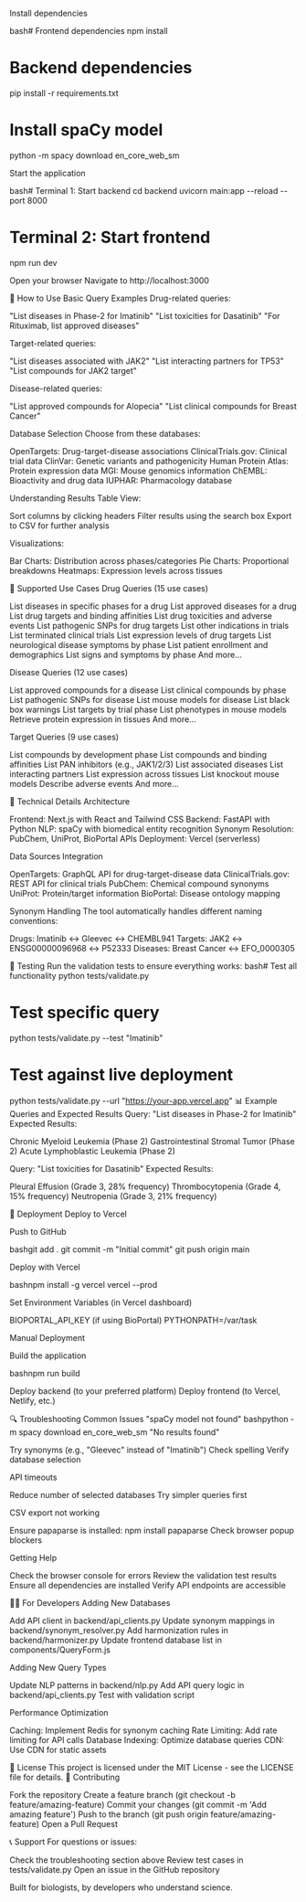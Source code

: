 Install dependencies

bash# Frontend dependencies
npm install

# Backend dependencies  
pip install -r requirements.txt

# Install spaCy model
python -m spacy download en_core_web_sm

Start the application

bash# Terminal 1: Start backend
cd backend
uvicorn main:app --reload --port 8000

# Terminal 2: Start frontend
npm run dev

Open your browser
Navigate to http://localhost:3000

📖 How to Use
Basic Query Examples
Drug-related queries:

"List diseases in Phase-2 for Imatinib"
"List toxicities for Dasatinib"
"For Rituximab, list approved diseases"

Target-related queries:

"List diseases associated with JAK2"
"List interacting partners for TP53"
"List compounds for JAK2 target"

Disease-related queries:

"List approved compounds for Alopecia"
"List clinical compounds for Breast Cancer"

Database Selection
Choose from these databases:

OpenTargets: Drug-target-disease associations
ClinicalTrials.gov: Clinical trial data
ClinVar: Genetic variants and pathogenicity
Human Protein Atlas: Protein expression data
MGI: Mouse genomics information
ChEMBL: Bioactivity and drug data
IUPHAR: Pharmacology database

Understanding Results
Table View:

Sort columns by clicking headers
Filter results using the search box
Export to CSV for further analysis

Visualizations:

Bar Charts: Distribution across phases/categories
Pie Charts: Proportional breakdowns
Heatmaps: Expression levels across tissues

🧬 Supported Use Cases
Drug Queries (15 use cases)

List diseases in specific phases for a drug
List approved diseases for a drug
List drug targets and binding affinities
List drug toxicities and adverse events
List pathogenic SNPs for drug targets
List other indications in trials
List terminated clinical trials
List expression levels of drug targets
List neurological disease symptoms by phase
List patient enrollment and demographics
List signs and symptoms by phase
And more...

Disease Queries (12 use cases)

List approved compounds for a disease
List clinical compounds by phase
List pathogenic SNPs for disease
List mouse models for disease
List black box warnings
List targets by trial phase
List phenotypes in mouse models
Retrieve protein expression in tissues
And more...

Target Queries (9 use cases)

List compounds by development phase
List compounds and binding affinities
List PAN inhibitors (e.g., JAK1/2/3)
List associated diseases
List interacting partners
List expression across tissues
List knockout mouse models
Describe adverse events
And more...

🔧 Technical Details
Architecture

Frontend: Next.js with React and Tailwind CSS
Backend: FastAPI with Python
NLP: spaCy with biomedical entity recognition
Synonym Resolution: PubChem, UniProt, BioPortal APIs
Deployment: Vercel (serverless)

Data Sources Integration

OpenTargets: GraphQL API for drug-target-disease data
ClinicalTrials.gov: REST API for clinical trials
PubChem: Chemical compound synonyms
UniProt: Protein/target information
BioPortal: Disease ontology mapping

Synonym Handling
The tool automatically handles different naming conventions:

Drugs: Imatinib ↔ Gleevec ↔ CHEMBL941
Targets: JAK2 ↔ ENSG00000096968 ↔ P52333
Diseases: Breast Cancer ↔ EFO_0000305

🧪 Testing
Run the validation tests to ensure everything works:
bash# Test all functionality
python tests/validate.py

# Test specific query
python tests/validate.py --test "Imatinib"

# Test against live deployment
python tests/validate.py --url "https://your-app.vercel.app"
📊 Example Queries and Expected Results
Query: "List diseases in Phase-2 for Imatinib"
Expected Results:

Chronic Myeloid Leukemia (Phase 2)
Gastrointestinal Stromal Tumor (Phase 2)
Acute Lymphoblastic Leukemia (Phase 2)

Query: "List toxicities for Dasatinib"
Expected Results:

Pleural Effusion (Grade 3, 28% frequency)
Thrombocytopenia (Grade 4, 15% frequency)
Neutropenia (Grade 3, 21% frequency)

🚀 Deployment
Deploy to Vercel

Push to GitHub

bashgit add .
git commit -m "Initial commit"
git push origin main

Deploy with Vercel

bashnpm install -g vercel
vercel --prod

Set Environment Variables (in Vercel dashboard)


BIOPORTAL_API_KEY (if using BioPortal)
PYTHONPATH=/var/task

Manual Deployment

Build the application

bashnpm run build

Deploy backend (to your preferred platform)
Deploy frontend (to Vercel, Netlify, etc.)

🔍 Troubleshooting
Common Issues
"spaCy model not found"
bashpython -m spacy download en_core_web_sm
"No results found"

Try synonyms (e.g., "Gleevec" instead of "Imatinib")
Check spelling
Verify database selection

API timeouts

Reduce number of selected databases
Try simpler queries first

CSV export not working

Ensure papaparse is installed: npm install papaparse
Check browser popup blockers

Getting Help

Check the browser console for errors
Review the validation test results
Ensure all dependencies are installed
Verify API endpoints are accessible

🧑‍💻 For Developers
Adding New Databases

Add API client in backend/api_clients.py
Update synonym mappings in backend/synonym_resolver.py
Add harmonization rules in backend/harmonizer.py
Update frontend database list in components/QueryForm.js

Adding New Query Types

Update NLP patterns in backend/nlp.py
Add API query logic in backend/api_clients.py
Test with validation script

Performance Optimization

Caching: Implement Redis for synonym caching
Rate Limiting: Add rate limiting for API calls
Database Indexing: Optimize database queries
CDN: Use CDN for static assets

📄 License
This project is licensed under the MIT License - see the LICENSE file for details.
🤝 Contributing

Fork the repository
Create a feature branch (git checkout -b feature/amazing-feature)
Commit your changes (git commit -m 'Add amazing feature')
Push to the branch (git push origin feature/amazing-feature)
Open a Pull Request

📞 Support
For questions or issues:

Check the troubleshooting section above
Review test cases in tests/validate.py
Open an issue in the GitHub repository


Built for biologists, by developers who understand science.